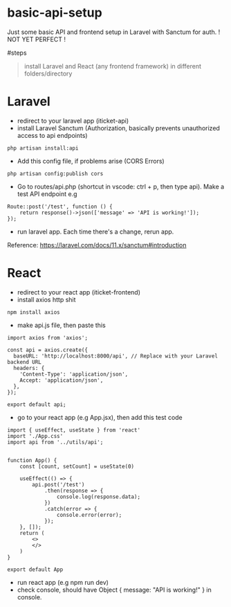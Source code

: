 # basic-api-setup
Just some basic API and frontend setup in Laravel with Sanctum for auth.
! NOT YET PERFECT !

#steps
> install Laravel and React (any frontend framework) in different folders/directory

# Laravel 
- redirect to your laravel app (iticket-api)
- install Laravel Sanctum (Authorization, basically prevents unauthorized access to api endpoints)
```
php artisan install:api
```
- Add this config file, if problems arise (CORS Errors)
```
php artisan config:publish cors
```
- Go to routes/api.php (shortcut in vscode: ctrl + p, then type api). Make a test API endpoint e.g
```
Route::post('/test', function () {
    return response()->json(['message' => 'API is working!']);
});
```
- run laravel app. Each time there's a change, rerun app.

Reference: https://laravel.com/docs/11.x/sanctum#introduction

# React
- redirect to your react app (iticket-frontend)
- install axios http shit
```
npm install axios
```
- make api.js file, then paste this 
```
import axios from 'axios';

const api = axios.create({
  baseURL: 'http://localhost:8000/api', // Replace with your Laravel backend URL
  headers: {
    'Content-Type': 'application/json',
    Accept: 'application/json',
  },
});

export default api;
```
- go to your react app (e.g App.jsx), then add this test code
```
import { useEffect, useState } from 'react'
import './App.css'
import api from '../utils/api';


function App() {
    const [count, setCount] = useState(0)

    useEffect(() => {
        api.post('/test')
            .then(response => {
                console.log(response.data);
            })
            .catch(error => {
                console.error(error);
            });
    }, []);
    return (
        <>
        </>
    )
}

export default App
```
- run react app (e.g npm run dev)
- check console, should have Object { message: "API is working!" } in console.
  
